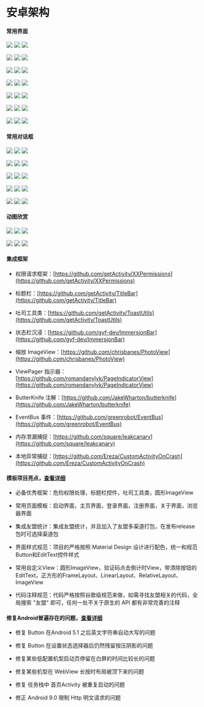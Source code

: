 # 安卓架构


#### 常用界面

![](picture/activity/1.png) ![](picture/activity/2.png) ![](picture/activity/3.png)

![](picture/activity/4.png) ![](picture/activity/5.png) ![](picture/activity/6.png)

![](picture/activity/7.png) ![](picture/activity/8.png) ![](picture/activity/9.png)

![](picture/activity/11.png) ![](picture/activity/12.png) ![](picture/activity/13.png)

![](picture/activity/14.png) ![](picture/activity/15.png) ![](picture/activity/16.png)

![](picture/activity/17.png) ![](picture/activity/18.png) ![](picture/activity/19.png)

![](picture/activity/20.png) ![](picture/activity/21.png) ![](picture/activity/22.png)

#### 常用对话框

![](picture/dialog/1.png) ![](picture/dialog/2.png) ![](picture/dialog/3.png)

![](picture/dialog/4.png) ![](picture/dialog/5.png) ![](picture/dialog/6.png)

![](picture/dialog/7.png) ![](picture/dialog/8.png) ![](picture/dialog/9.png)

![](picture/dialog/10.png) ![](picture/dialog/11.png) ![](picture/dialog/12.png)

![](picture/dialog/13.png) ![](picture/dialog/14.png) ![](picture/dialog/15.png)

#### 动图欣赏

![](picture/gif/1.gif) ![](picture/gif/2.gif) ![](picture/gif/3.gif)

![](picture/gif/4.gif) ![](picture/gif/5.gif) ![](picture/gif/6.gif)

#### 集成框架

* 权限请求框架：[https://github.com/getActivity/XXPermissions](https://github.com/getActivity/XXPermissions)

* 标题栏：[https://github.com/getActivity/TitleBar](https://github.com/getActivity/TitleBar)

* 吐司工具类：[https://github.com/getActivity/ToastUtils](https://github.com/getActivity/ToastUtils)

* 状态栏沉浸：[https://github.com/gyf-dev/ImmersionBar](https://github.com/gyf-dev/ImmersionBar)

* 缩放 ImageView：[https://github.com/chrisbanes/PhotoView](https://github.com/chrisbanes/PhotoView)

* ViewPager 指示器：[https://github.com/romandanylyk/PageIndicatorView](https://github.com/romandanylyk/PageIndicatorView)

* ButterKnife 注解：[https://github.com/JakeWharton/butterknife](https://github.com/JakeWharton/butterknife)

* EventBus 事件：[https://github.com/greenrobot/EventBus](https://github.com/greenrobot/EventBus)

* 内存泄漏捕捉：[https://github.com/square/leakcanary](https://github.com/square/leakcanary)

* 本地异常捕捉：[https://github.com/Ereza/CustomActivityOnCrash](https://github.com/Ereza/CustomActivityOnCrash)

#### 模板项目亮点，[查看详细](ProjectDetails.md)

* 必备优秀框架：危险权限处理，标题栏控件，吐司工具类，圆形ImageView

* 常用页面模板：启动界面，主页界面，登录界面，注册界面，关于界面，浏览器界面

* 集成友盟统计：集成友盟统计，并且加入了友盟多渠道打包，在发布release包时可选择渠道包

* 界面样式规范：项目的严格按照 Material Design 设计进行配色，统一和规范Button和EditText控件样式

* 常用自定义View：圆形ImageView，验证码点击倒计时View，带清除按钮的EditText，正方形的FrameLayout、LinearLayout、RelativeLayout、ImageView

* 代码注释规范：代码严格按照谷歌级规范来做，如需寻找友盟相关的代码，全局搜索 "友盟" 即可，任何一处不关于原生的 API 都有非常完善的注释

#### 修复Android普遍存在的问题，[查看详细](AndroidBug.md)

* 修复 Button 在Android 5.1 之后英文字符串自动大写的问题

* 修复 Button 在设置状态选择器后仍然残留按压阴影的问题

* 修复某些低配置机型启动页停留在白屏的时间比较长的问题

* 修复某些机型在 WebView 长按时布局被顶下来的问题

* 修复 任务栈中 首页Activity 被重复启动的问题

* 修正 Android 9.0 限制 Http 明文请求的问题


